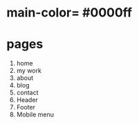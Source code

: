 <!--
dark text- hls(0,0%,13%)
grey text- hls(0,0%,13%)
light grey text- hls(0,0%,45%)

A normal font weight (400 or 500 depending on the font) for most text
A heavier font weight (600 or 700) for text you want to emphasize

text on main color
color: hsl(176, 100%, 84%)
bg-color: hsl(176, 100%, 24%)
box-shadow: 0 4px 6px 0 hsla(0, 0%, 0%, 0.2)
box-shadow: 0 2px 6px 0 hsla(0, 0%, 0%, 0.2)
inset shadows- wells or form inputs inset shadows |
box-shadow: 0 2px 4px 0 hsla(0, 0%, 0%, 0.08)

icons{
display: inline-flex;p-10px,br-50%,bg-c

line-height:1-1.125,2-1.25,3-1.5
font-size:1-36px,2-24px,3-16px
-->

# main-color= #0000ff

<!--  -->

<!-- # main-blue #3ca7db -->
<!-- 2-white #f8f8f8 -->
<!-- footer #f5f7f9 -->

# pages

1. home
2. my work
3. about
4. blog
5. contact
6. Header
7. Footer
8. Mobile menu

#
